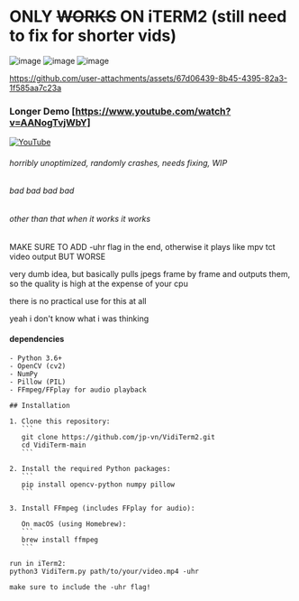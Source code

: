 # ONLY ~~WORKS~~ ON iTERM2 (still need to fix for shorter vids)

![image](https://github.com/user-attachments/assets/cca6b299-8705-4db8-adcd-6409df244a10)
![image](https://github.com/user-attachments/assets/bf933911-d9d3-412f-b671-461aa4a7ce0d)
![image](https://github.com/user-attachments/assets/047683dd-9938-4c26-ba81-64d561bc6272)

https://github.com/user-attachments/assets/67d06439-8b45-4395-82a3-1f585aa7c23a

### Longer Demo [https://www.youtube.com/watch?v=AANogTvjWbY]

[![YouTube](http://i.ytimg.com/vi/AANogTvjWbY/hqdefault.jpg)](https://www.youtube.com/watch?v=AANogTvjWbY)

###### horribly unoptimized, randomly crashes, needs fixing, WIP

###### bad bad bad bad

###### other than that when it works it works

MAKE SURE TO ADD -uhr flag in the end, otherwise it plays like mpv tct video output BUT WORSE

very dumb idea, but basically pulls jpegs frame by frame and outputs them, so the quality is high at the expense of your cpu

there is no practical use for this at all

yeah i don't know what i was thinking


#### dependencies
    - Python 3.6+
    - OpenCV (cv2)
    - NumPy
    - Pillow (PIL)
    - FFmpeg/FFplay for audio playback

    ## Installation

    1. Clone this repository:
       ```
       git clone https://github.com/jp-vn/VidiTerm2.git
       cd VidiTerm-main
       ```
    
    2. Install the required Python packages:
       ```
       pip install opencv-python numpy pillow
       ```
    
    3. Install FFmpeg (includes FFplay for audio):
       
       On macOS (using Homebrew):
       ```
       brew install ffmpeg
       ```

    run in iTerm2:   
    python3 VidiTerm.py path/to/your/video.mp4 -uhr

    make sure to include the -uhr flag!
